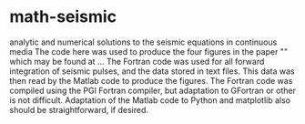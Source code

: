 # math-seismic
analytic and numerical solutions to the seismic equations in continuous media
The code here was used to produce the four figures in the paper "" which may be found at ...
The Fortran code was used for all forward integration of seismic pulses, and the data stored in text files. This data was then read by the Matlab code to produce the figures. The Fortran code was compiled using the PGI Fortran compiler, but adaptation to GFortran or other is not difficult. Adaptation of the Matlab code to Python and matplotlib also should be straightforward, if desired.
